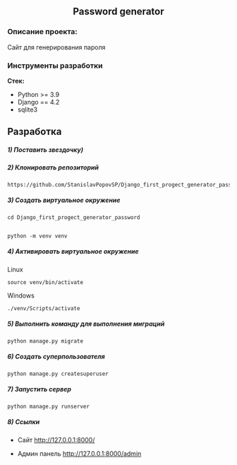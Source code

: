 <h2 align="center">Password generator</h2>


### Описание проекта:
Сайт для генерирования пароля


### Инструменты разработки

**Стек:**
- Python >= 3.9
- Django == 4.2
- sqlite3

## Разработка

##### 1) Поставить звездочку)

##### 2) Клонировать репозиторий

    https://github.com/StanislavPopovSP/Django_first_progect_generator_password.git

##### 3) Создать виртуальное окружение

    cd Django_first_progect_generator_password


    python -m venv venv

##### 4) Активировать виртуальное окружение

Linux

    source venv/bin/activate

Windows

    ./venv/Scripts/activate


##### 5) Выполнить команду для выполнения миграций

    python manage.py migrate

##### 6) Создать суперпользователя

    python manage.py createsuperuser

##### 7) Запустить сервер

    python manage.py runserver

##### 8) Ссылки

- Сайт http://127.0.0.1:8000/

- Админ панель http://127.0.0.1:8000/admin

